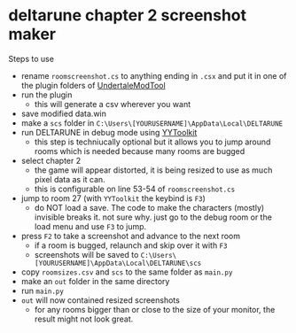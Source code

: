 # deltarune chapter 2 screenshot maker

Steps to use
- rename `roomscreenshot.cs` to anything ending in `.csx` and put it in one of the plugin folders of [UndertaleModTool](https://github.com/krzys-h/UndertaleModTool)
- run the plugin
  - this will generate a csv wherever you want
- save modified data.win
- make a `scs` folder in `C:\Users\[YOURUSERNAME]\AppData\Local\DELTARUNE`
- run DELTARUNE in debug mode using [YYToolkit](https://github.com/Archie-osu/YYToolkit)
  - this step is techniucally optional but it allows you to jump around rooms which is needed because many rooms are bugged
- select chapter 2
  - the game will appear distorted, it is being resized to use as much pixel data as it can.
  - this is configurable on line 53-54 of `roomscreenshot.cs`
- jump to room 27 (with `YYToolkit` the keybind is `F3`)
  - do NOT load a save. The code to make the characters (mostly) invisible breaks it. not sure why. just go to the debug room or the load menu and use `F3` to jump.
- press `F2` to take a screenshot and advance to the next room
  - if a room is bugged, relaunch and skip over it with `F3`
  - screenshots will be saved to `C:\Users\[YOURUSERNAME]\AppData\Local\DELTARUNE\scs`
- copy `roomsizes.csv` and `scs` to the same folder as `main.py`
- make an `out` folder in the same directory
- run `main.py`
- `out` will now contained resized screenshots
  - for any rooms bigger than or close to the size of your monitor, the result might not look great.